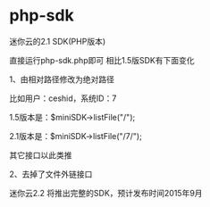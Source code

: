 php-sdk
=======

迷你云的2.1 SDK(PHP版本)

直接运行php-sdk.php即可
相比1.5版SDK有下面变化

1、由相对路径修改为绝对路径

比如用户：ceshid，系统ID：7

1.5版本是：$miniSDK->listFile("/");

2.1版本是：$miniSDK->listFile("/7/");

其它接口以此类推

2、去掉了文件外链接口


迷你云2.2 将推出完整的SDK，预计发布时间2015年9月

